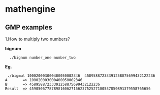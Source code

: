 # mathengine

## GMP examples

  1.How to multiply two  numbers?

  **bignum**    

```
  ./bignum number_one number_two
```

**Eg.**

```
 ./bigmul 100020003000400050002346  45895887233391258875699432122236
A       => 100020003000400050002346  
B       => 45895887233391258875699432122236  
Result  => 4590506778789816062716623752527100537850891379558765656
```
